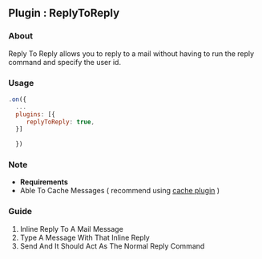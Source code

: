 <h2>Plugin : ReplyToReply</h2>

### About 
Reply To Reply allows you to reply to a mail without having to run the reply command and specify the user id. 


### Usage 

```js
.on({ 
  ...
  plugins: [{
     replyToReply: true,
  }]
  
  })
  ```
### Note

- **Requirements** 
 - Able To Cache Messages ( recommend using [cache plugin](./cache) )

 ### Guide
  
  1. Inline Reply To A Mail Message 
  2. Type A Message With That Inline Reply
  3. Send And It Should Act As The Normal Reply Command


  
